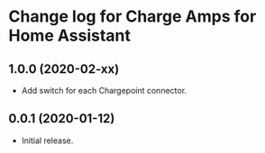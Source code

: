 # Change log for Charge Amps for Home Assistant

## 1.0.0 (2020-02-xx)

- Add switch for each Chargepoint connector.

## 0.0.1 (2020-01-12)

- Initial release.
